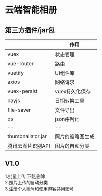 # 云端智能相册

## 第三方插件/jar包

|  | 作用 |
|--|--|
| vuex | 状态管理 |
| vue-router | 路由 |
| vuetify | UI组件库 |
| axios | 网络请求 |
| vuex-persist | vuex持久化保存 |
| dayjs | 日期转换工具 |
| file-saver | 文件导出 |
| qs | json序列化 |
|--|--|
| thumbnailator.jar | 照片的缩略图生成 |
| 腾讯云图片识别API | 图片的自动分类 |

## V1.0
1.批量上传,下载,删除  
2.照片上传的自动分类  
3.注册个人账号和使用游客共用账号
